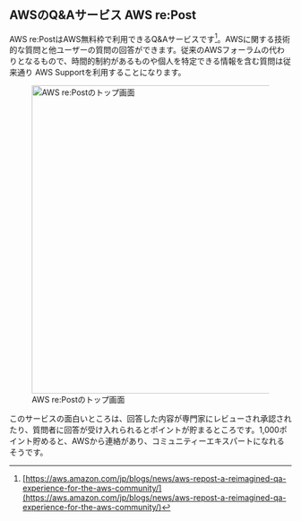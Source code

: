 ## AWSのQ&Aサービス AWS re:Post
AWS re:PostはAWS無料枠で利用できるQ&Aサービスです[^aws_re_poset]。AWSに関する技術的な質問と他ユーザーの質問の回答ができます。従来のAWSフォーラムの代わりとなるもので、時間的制約があるものや個人を特定できる情報を含む質問は従来通り AWS Supportを利用することになります。

<figure>
  <img src='/images/web_changelog_2021/aws-repost/1.png' width='550' height="550" alt='AWS re:Postのトップ画面' />
  <figcaption>AWS re:Postのトップ画面</figcaption>
</figure>

このサービスの面白いところは、回答した内容が専門家にレビューされ承認されたり、質問者に回答が受け入れられるとポイントが貯まるところです。1,000ポイント貯めると、AWSから連絡があり、コミュニティーエキスパートになれるそうです。

[^aws_re_poset]: [https://aws.amazon.com/jp/blogs/news/aws-repost-a-reimagined-qa-experience-for-the-aws-community/](https://aws.amazon.com/jp/blogs/news/aws-repost-a-reimagined-qa-experience-for-the-aws-community/)
